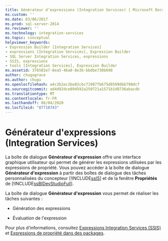 ```yaml
---
title: Générateur d’expressions (Integration Services) | Microsoft Docs
ms.custom: ''
ms.date: 03/06/2017
ms.prod: sql-server-2014
ms.reviewer: ''
ms.technology: integration-services
ms.topic: conceptual
helpviewer_keywords:
- Expression Builder [Integration Services]
- expressions [Integration Services], Expression Builder
- SQL Server Integration Services, expressions
- SSIS, expressions
- tools [Integration Services], Expression Builder
ms.assetid: 376502e7-8ea5-46a0-8e3b-bbdbe730b698
author: chugugrace
ms.author: chugu
ms.openlocfilehash: a4c2b2ec2be82cbc71987fb675d8599dbb790dcf
ms.sourcegitcommit: ad4d92dce894592a259721a1571b1d8736abacdb
ms.translationtype: MT
ms.contentlocale: fr-FR
ms.lasthandoff: 08/04/2020
ms.locfileid: "87710743"
---
```

# <a name="expression-builder-integration-services"></a>Générateur d'expressions (Integration Services)
  La boîte de dialogue **Générateur d'expression** offre une interface graphique utilisateur qui permet de générer les expressions utilisées par les expressions de propriété. Vous pouvez accéder à la boîte de dialogue **Générateur d'expression** à partir des boîtes de dialogue des tâches personnalisées du concepteur [!INCLUDE[ssIS](../includes/ssis-md.md)] et de la fenêtre **Propriétés** de [!INCLUDE[ssBIDevStudioFull](../includes/ssbidevstudiofull-md.md)].  
  
 La boîte de dialogue **Générateur d'expression** vous permet de réaliser les tâches suivantes :  
  
-   Génération des expressions  
  
-   Évaluation de l'expression  
  
 Pour plus d’informations, consultez [Expressions Integration Services &#40;SSIS&#41;](expressions/integration-services-ssis-expressions.md) et [Expressions de propriété dans des packages](expressions/use-property-expressions-in-packages.md).  
  
  

